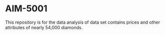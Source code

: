# AIM-5001
This repository is for the data analysis of data set contains prices and other attributes of nearly 54,000 diamonds.
